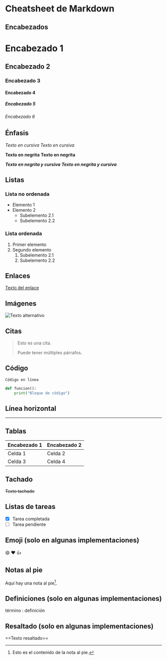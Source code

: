 # Cheatsheet de Markdown

## Encabezados

# Encabezado 1
## Encabezado 2
### Encabezado 3
#### Encabezado 4
##### Encabezado 5
###### Encabezado 6

## Énfasis

*Texto en cursiva*
_Texto en cursiva_

**Texto en negrita**
__Texto en negrita__

***Texto en negrita y cursiva***
___Texto en negrita y cursiva___

## Listas

### Lista no ordenada
- Elemento 1
- Elemento 2
  - Subelemento 2.1
  - Subelemento 2.2

### Lista ordenada
1. Primer elemento
2. Segundo elemento
   1. Subelemento 2.1
   2. Subelemento 2.2

## Enlaces

[Texto del enlace](https://www.ejemplo.com)

## Imágenes

![Texto alternativo](https://www.ejemplo.com/imagen.jpg)

## Citas

> Esto es una cita.
> 
> Puede tener múltiples párrafos.

## Código

`Código en línea`

```python
def funcion():
    print("Bloque de código")
```

## Línea horizontal

---

## Tablas

| Encabezado 1 | Encabezado 2 |
|--------------|--------------|
| Celda 1      | Celda 2      |
| Celda 3      | Celda 4      |

## Tachado

~~Texto tachado~~

## Listas de tareas

- [x] Tarea completada
- [ ] Tarea pendiente

## Emoji (solo en algunas implementaciones)

:smile: :heart: :thumbsup:

## Notas al pie

Aquí hay una nota al pie[^1].

[^1]: Esto es el contenido de la nota al pie.

## Definiciones (solo en algunas implementaciones)

término
: definición

## Resaltado (solo en algunas implementaciones)

==Texto resaltado==
